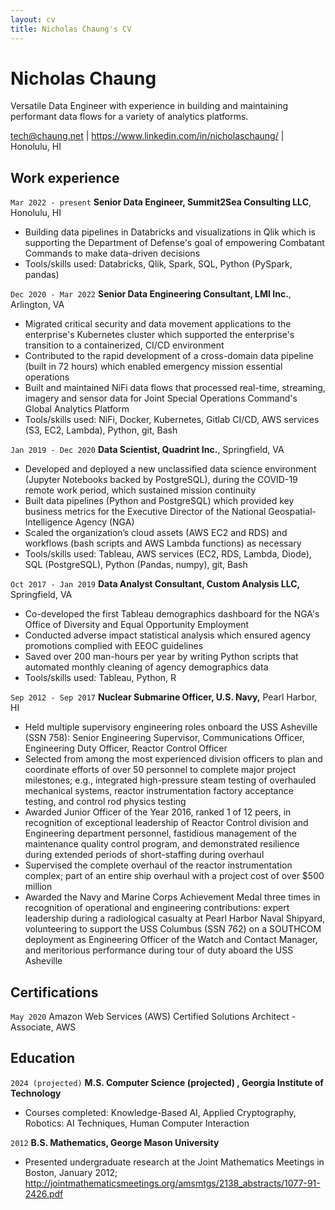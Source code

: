 ```yaml
---
layout: cv
title: Nicholas Chaung's CV
---
```

# Nicholas Chaung
Versatile Data Engineer with experience in building and maintaining performant data flows for a variety of analytics platforms.

<!--- Skilled in providing clear insights through concise data visualizations for a variety of management and senior executive clients. -->

<div id="webaddress">
<a href="tech@chaung.net">tech@chaung.net</a>  
| <a href="https://www.linkedin.com/in/nicholaschaung/">https://www.linkedin.com/in/nicholaschaung/</a> | Honolulu, HI
</div>



## Work experience

`Mar 2022 - present`
__Senior Data Engineer, Summit2Sea Consulting LLC__, Honolulu, HI

- Building data pipelines in Databricks and visualizations in Qlik which is supporting the Department of Defense's goal of empowering Combatant Commands to make data-driven decisions  
- Tools/skills used: Databricks, Qlik, Spark, SQL, Python (PySpark, pandas)

`Dec 2020 - Mar 2022`
__Senior Data Engineering Consultant, LMI Inc.__, Arlington, VA

- Migrated critical security and data movement applications to the enterprise's Kubernetes cluster which supported the enterprise's transition to a containerized, CI/CD environment
- Contributed to the rapid development of a cross-domain data pipeline (built in 72 hours) which enabled emergency mission essential operations
- Built and maintained NiFi data flows that processed real-time, streaming, imagery and sensor data for Joint Special Operations Command's Global Analytics Platform
- Tools/skills used: NiFi, Docker, Kubernetes, Gitlab CI/CD, AWS services (S3, EC2, Lambda), Python, git, Bash

`Jan 2019 - Dec 2020`
__Data Scientist, Quadrint Inc.__, Springfield, VA

- Developed and deployed a new unclassified data science environment (Jupyter Notebooks backed by PostgreSQL), during the COVID-19 remote work period, which sustained mission continuity
- Built data pipelines (Python and PostgreSQL) which provided key business metrics for the Executive Director of the National Geospatial-Intelligence Agency (NGA)
- Scaled the organization’s cloud assets (AWS EC2 and RDS) and workflows (bash scripts and AWS Lambda functions) as necessary
- Tools/skills used: Tableau, AWS services (EC2, RDS, Lambda, Diode), SQL (PostgreSQL), Python (Pandas, numpy), git, Bash

<!--- 
- As a database administrator, facilitated performant analytics by ensuring organization’s data assets were properly indexed and integrated into automated processing workflows
- Advised clients on optimal cloud architectures for data science environments
-->

`Oct 2017 - Jan 2019`
__Data Analyst Consultant, Custom Analysis LLC,__ Springfield, VA
- Co-developed the first Tableau demographics dashboard for the NGA's Office of Diversity and Equal Opportunity Employment
- Conducted adverse impact statistical analysis which ensured agency promotions complied with EEOC guidelines
- Saved over 200 man-hours per year by writing Python scripts that automated monthly cleaning of agency demographics data
- Tools/skills used: Tableau, Python, R

<!--- <div style="page-break-after: always;"></div> -->

`Sep 2012 - Sep 2017`
__Nuclear Submarine Officer, U.S. Navy,__ Pearl Harbor, HI

- Held multiple supervisory engineering roles onboard the USS Asheville (SSN 758): Senior Engineering Supervisor, Communications Officer, Engineering Duty Officer, Reactor Control Officer
- Selected from among the most experienced division officers to plan and coordinate efforts of over 50 personnel to complete major project milestones; e.g., integrated high-pressure steam testing of overhauled mechanical systems, reactor instrumentation factory acceptance testing, and control rod physics testing
- Awarded Junior Officer of the Year 2016, ranked 1 of 12 peers, in recognition of exceptional leadership of Reactor Control division and Engineering department personnel, fastidious management of the maintenance quality control program, and demonstrated resilience during extended periods of short-staffing during overhaul
- Supervised the complete overhaul of the reactor instrumentation complex; part of an entire ship overhaul with a project cost of over $500 million
- Awarded the Navy and Marine Corps Achievement Medal three times in recognition of operational and engineering contributions: expert leadership during a radiological casualty at Pearl Harbor Naval Shipyard, volunteering to support the USS Columbus (SSN 762) on a SOUTHCOM deployment as Engineering Officer of the Watch and Contact Manager, and meritorious performance during tour of duty aboard the USS Asheville

<!--- 
- Contributed to the Asheville Engineering Department winning Submarine Squadron Seven Engineering Department of the Year 2016; 1 of 11 Engineering Departments
- Supervised teams of over 20 people in the safe operation of the reactor plant, proper operation of radiation monitoring systems, and execution of first-time quality reactor and steam plant maintenance
-->



## Certifications

`May 2020`
Amazon Web Services (AWS) Certified Solutions Architect - Associate, AWS



## Education

`2024 (projected)`
__M.S. Computer Science (projected) , Georgia Institute of Technology__

- Courses completed: Knowledge-Based AI, Applied Cryptography, Robotics: AI Techniques, Human Computer Interaction

`2012`
__B.S. Mathematics, George Mason University__

- Presented undergraduate research at the Joint Mathematics Meetings in Boston, January 2012; http://jointmathematicsmeetings.org/amsmtgs/2138_abstracts/1077-91-2426.pdf



<!--- 
## Summary of skills

Cloud (AWS): EC2, S3, RDS, Aurora, Diode, Lambda, VPC architectures

Python: numpy, pandas, various SQL connectors, requests, PIL

Databases: PostgreSQL, Aurora

Containerization and CI/CD: Docker, Kubernetes, Gitlab runners

Linux: shell scripting, scheduling, and services

Organizational: Agile and SAFe

Others: git, Jupyter Notebooks, R, Apache NiFi, Tableau
-->


<!-- ### Footer

Last updated: April 2021 -->

